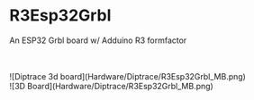# R3Esp32Grbl
An ESP32 Grbl board w/ Adduino R3 formfactor

<br>
<br>
![Diptrace 3d board](Hardware/Diptrace/R3Esp32Grbl_MB.png) <br>
![3D Board](Hardware/Diptrace/R3Esp32Grbl_MB.png) 

